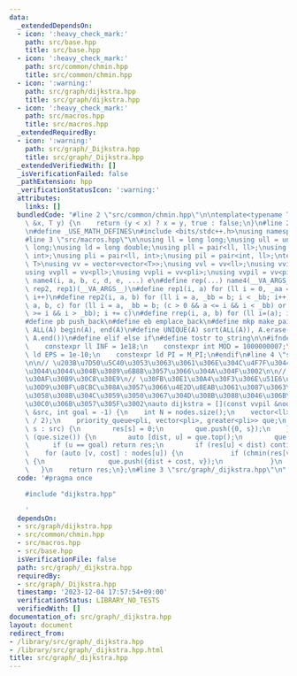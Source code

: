 ```yaml
---
data:
  _extendedDependsOn:
  - icon: ':heavy_check_mark:'
    path: src/base.hpp
    title: src/base.hpp
  - icon: ':heavy_check_mark:'
    path: src/common/chmin.hpp
    title: src/common/chmin.hpp
  - icon: ':warning:'
    path: src/graph/dijkstra.hpp
    title: src/graph/dijkstra.hpp
  - icon: ':heavy_check_mark:'
    path: src/macros.hpp
    title: src/macros.hpp
  _extendedRequiredBy:
  - icon: ':warning:'
    path: src/graph/_Dijkstra.hpp
    title: src/graph/_Dijkstra.hpp
  _extendedVerifiedWith: []
  _isVerificationFailed: false
  _pathExtension: hpp
  _verificationStatusIcon: ':warning:'
  attributes:
    links: []
  bundledCode: "#line 2 \"src/common/chmin.hpp\"\n\ntemplate<typename T>\nbool chmin(T\
    \ &x, T y) {\n    return (y < x) ? x = y, true : false;\n}\n#line 2 \"src/base.hpp\"\
    \n#define _USE_MATH_DEFINES\n#include <bits/stdc++.h>\nusing namespace std;\n\
    #line 3 \"src/macros.hpp\"\n\nusing ll = long long;\nusing ull = unsigned long\
    \ long;\nusing ld = long double;\nusing pll = pair<ll, ll>;\nusing pii = pair<int,\
    \ int>;\nusing pli = pair<ll, int>;\nusing pil = pair<int, ll>;\ntemplate<typename\
    \ T>\nusing vv = vector<vector<T>>;\nusing vvl = vv<ll>;\nusing vvi = vv<int>;\n\
    using vvpll = vv<pll>;\nusing vvpli = vv<pli>;\nusing vvpil = vv<pil>;\n#define\
    \ name4(i, a, b, c, d, e, ...) e\n#define rep(...) name4(__VA_ARGS__, rep4, rep3,\
    \ rep2, rep1)(__VA_ARGS__)\n#define rep1(i, a) for (ll i = 0, _aa = a; i < _aa;\
    \ i++)\n#define rep2(i, a, b) for (ll i = a, _bb = b; i < _bb; i++)\n#define rep3(i,\
    \ a, b, c) for (ll i = a, _bb = b; (c > 0 && a <= i && i < _bb) or (c < 0 && a\
    \ >= i && i > _bb); i += c)\n#define rrep(i, a, b) for (ll i=(a); i>(b); i--)\n\
    #define pb push_back\n#define eb emplace_back\n#define mkp make_pair\n#define\
    \ ALL(A) begin(A), end(A)\n#define UNIQUE(A) sort(ALL(A)), A.erase(unique(ALL(A)),\
    \ A.end())\n#define elif else if\n#define tostr to_string\n\n#ifndef CONSTANTS\n\
    \    constexpr ll INF = 1e18;\n    constexpr int MOD = 1000000007;\n    constexpr\
    \ ld EPS = 1e-10;\n    constexpr ld PI = M_PI;\n#endif\n#line 4 \"src/graph/dijkstra.hpp\"\
    \n\n// \u203B\u7D50\u5C40\u3053\u3063\u3061\u306E\u304C\u4F7F\u3044\u52DD\u624B\
    \u3044\u3044\u304B\u3089\u6B8B\u3057\u3066\u304A\u304F\u3002\n\n// \u30C0\u30A4\
    \u30AF\u30B9\u30C8\u30E9\n// \u30FB\u30E1\u30A4\u30F3\u306E\u51E6\u7406\u5185\u306B\
    \u30D9\u30BF\u8CBC\u308A\u3057\u3066\u4E2D\u8EAB\u3061\u3087\u3063\u3068\u3044\
    \u3058\u308B\u304C\u3059\u3050\u3067\u304D\u308B\u3088\u3046\u306B\u30E9\u30E0\
    \u30C0\u306B\u3057\u305F\u3002\nauto dijkstra = [](const vvpil &nodes, const vector<int>\
    \ &src, int goal = -1) {\n    int N = nodes.size();\n    vector<ll> res(N, numeric_limits<ll>::max()\
    \ / 2);\n    priority_queue<pli, vector<pli>, greater<pli>> que;\n    for (auto\
    \ s : src) {\n        res[s] = 0;\n        que.push({0, s});\n    }\n    while\
    \ (que.size()) {\n        auto [dist, u] = que.top();\n        que.pop();\n  \
    \      if (u == goal) return res;\n        if (res[u] < dist) continue;\n    \
    \    for (auto [v, cost] : nodes[u]) {\n            if (chmin(res[v], dist + cost))\
    \ {\n                que.push({dist + cost, v});\n            }\n        }\n \
    \   }\n    return res;\n};\n#line 3 \"src/graph/_dijkstra.hpp\"\n"
  code: '#pragma once

    #include "dijkstra.hpp"

    '
  dependsOn:
  - src/graph/dijkstra.hpp
  - src/common/chmin.hpp
  - src/macros.hpp
  - src/base.hpp
  isVerificationFile: false
  path: src/graph/_dijkstra.hpp
  requiredBy:
  - src/graph/_Dijkstra.hpp
  timestamp: '2023-12-04 17:57:54+09:00'
  verificationStatus: LIBRARY_NO_TESTS
  verifiedWith: []
documentation_of: src/graph/_dijkstra.hpp
layout: document
redirect_from:
- /library/src/graph/_dijkstra.hpp
- /library/src/graph/_dijkstra.hpp.html
title: src/graph/_dijkstra.hpp
---
```

